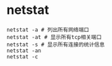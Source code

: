 # netstat
```shell
netstat -a # 列出所有网络端口
netstat -at # 显示所有tcp相关端口
netstat -s # 显示所有连接的统计信息
netstat -an
netstat -c
```

